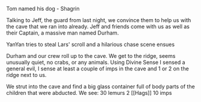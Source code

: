 
Tom named his dog - Shagrin 

Talking to Jeff, the guard from last night, we convince them to help us with the cave that we ran into already. Jeff and friends come with us as well as their Captain, a massive man named Durham.

YanYan tries to steal Lars' scroll and a hilarious chase scene ensues 

Durham and our crew roll up to the cave. We get to the ridge, seems unusually quiet, no crabs, or any animals. Using Divine Sense I sensed a general evil, I sense at least a couple of imps in the cave and 1 or 2 on the ridge next to us. 

We  strut into the cave and find a big glass container full of body parts of the children that were abducted. We see:
	30 lemurs
	2 [[Hags]] 
	10 imps
